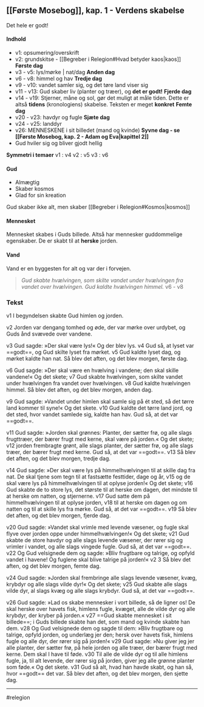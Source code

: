 ## [[Første Mosebog]], kap. 1 - Verdens skabelse 
Det hele er godt!

#### Indhold
- v1: opsumering/overskrift
- v2: grundskitse - [[Begreber i Relegion#Hvad betyder kaos|kaos]]
**Første dag**
- v3 - v5: lys/mørke | nat/dag
**Anden dag**
- v6 - v8: himmel og hav
**Tredje dag**
- v9 - v10: vandet samler sig, og det tøre land viser sig
- v11 - v13: Gud skaber liv (planter og træer), og **det er godt!** 
**Fjerde dag**
- v14 - v19: Stjerner, måne og sol, gør det muligt at måle tiden. Dette er altså **tidens** (kronologiens) skabelse. Teksten er meget **konkret**
**Femte dag**
- v20 - v23: havdyr og fugle
**Sjæte dag**
- v24 - v25: landdyr
- v26: MENNESKENE i sit billedet (mand og kvinde)
**Syvne dag - se [[Første Mosebog, kap. 2 - Adam og Eva|kapittel 2]]**
- Gud hviler sig og bliver gjodt hellig

**Symmetri i temaer**
v1 : v4
v2 : v5
v3 : v6

#### Gud
- Almægtig
- Skaber kosmos
- Glad for sin kreation

Gud skaber ikke alt, men skaber [[Begreber i Relegion#Kosmos|kosmos]]

#### Mennesket
Mennesket skabes i Guds billede. Altså har mennesker guddommelige egenskaber. De er skabt til at **herske** jorden.


#### Vand
Vand er en byggesten for alt og var der i forvejen.

>*Gud skabte hvælvingen, som skilte vandet under hvælvingen fra vandet over hvælvingen. Gud kaldte hvælvingen himmel.*
>v6 - v8

### Tekst
v1 I begyndelsen skabte Gud himlen og jorden. 

v2 Jorden var dengang tomhed og øde, der var mørke over urdybet, og Guds ånd svævede over vandene. 

v3 Gud sagde: »Der skal være lys!« Og der blev lys. v4 Gud så, at lyset var ==godt==, og Gud skilte lyset fra mørket. v5 Gud kaldte lyset dag, og mørket kaldte han nat. Så blev det aften, og det blev morgen, første dag. 

v6 Gud sagde: »Der skal være en hvælving i vandene; den skal skille vandene!« Og det skete; v7 Gud skabte hvælvingen, som skilte vandet under hvælvingen fra vandet over hvælvingen. v8 Gud kaldte hvælvingen himmel. Så blev det aften, og det blev morgen, anden dag. 

v9 Gud sagde: »Vandet under himlen skal samle sig på ét sted, så det tørre land kommer til syne!« Og det skete. v10 Gud kaldte det tørre land jord, og det sted, hvor vandet samlede sig, kaldte han hav. Gud så, at det var ==godt==. 

v11 Gud sagde: »Jorden skal grønnes: Planter, der sætter frø, og alle slags frugttræer, der bærer frugt med kerne, skal være på jorden.« Og det skete; v12 jorden frembragte grønt, alle slags planter, der sætter frø, og alle slags træer, der bærer frugt med kerne. Gud så, at det var ==godt==. v13 Så blev det aften, og det blev morgen, tredje dag. 

v14 Gud sagde: »Der skal være lys på himmelhvælvingen til at skille dag fra nat. De skal tjene som tegn til at fastsætte festtider, dage og år, v15 og de skal være lys på himmelhvælvingen til at oplyse jorden!« Og det skete; v16 Gud skabte de to store lys, det største til at herske om dagen, det mindste til at herske om natten, og stjernerne. v17 Gud satte dem på himmelhvælvingen til at oplyse jorden, v18 til at herske om dagen og om natten og til at skille lys fra mørke. Gud så, at det var ==godt==. v19 Så blev det aften, og det blev morgen, fjerde dag. 

v20 Gud sagde: »Vandet skal vrimle med levende væsener, og fugle skal flyve over jorden oppe under himmelhvælvingen!« Og det skete; v21 Gud skabte de store havdyr og alle slags levende væsener, der rører sig og vrimler i vandet, og alle slags vingede fugle. Gud så, at det var ==godt==. v22 Og Gud velsignede dem og sagde: »Bliv frugtbare og talrige, og opfyld vandet i havene! Og fuglene skal blive talrige på jorden!« v2 3 Så blev det aften, og det blev morgen, femte dag. 

v24 Gud sagde: »Jorden skal frembringe alle slags levende væsener, kvæg, krybdyr og alle slags vilde dyr!« Og det skete; v25 Gud skabte alle slags vilde dyr, al slags kvæg og alle slags krybdyr. Gud så, at det var ==godt==. 

v26 Gud sagde: »Lad os skabe mennesker i vort billede, så de ligner os! De skal herske over havets fisk, himlens fugle, kvæget, alle de vilde dyr og alle krybdyr, der kryber på jorden.« v27 ==Gud skabte mennesket i sit billede==; i Guds billede skabte han det, som mand og kvinde skabte han dem. v28 Og Gud velsignede dem og sagde til dem: »Bliv frugtbare og talrige, opfyld jorden, og underlæg jer den; hersk over havets fisk, himlens fugle og alle dyr, der rører sig på jorden!« v29 Gud sagde: »Nu giver jeg jer alle planter, der sætter frø, på hele jorden og alle træer, der bærer frugt med kerne. Dem skal I have til føde. v30 Til alle de vilde dyr og til alle himlens fugle, ja, til alt levende, der rører sig på jorden, giver jeg alle grønne planter som føde.« Og det skete. v31 Gud så alt, hvad han havde skabt, og han så, hvor ==godt== det var. Så blev det aften, og det blev morgen, den sjette dag.

---
#relegion 
